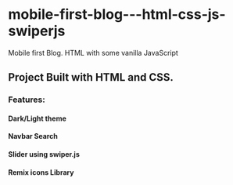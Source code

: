 # mobile-first-blog---html-css-js-swiperjs
Mobile first Blog.   HTML with some vanilla JavaScript

## Project Built with HTML and CSS.

### Features: 
  #### Dark/Light theme
  #### Navbar Search
  #### Slider using swiper.js
  #### Remix icons Library
  
